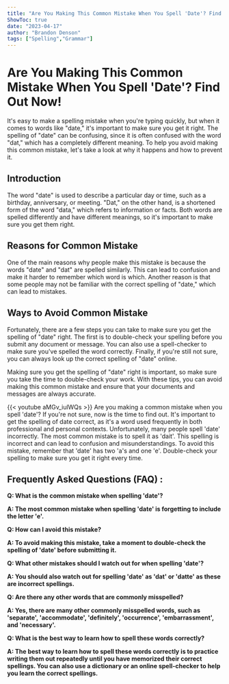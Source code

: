 ```yaml
---
title: "Are You Making This Common Mistake When You Spell 'Date'? Find Out Now!"
ShowToc: true 
date: "2023-04-17"
author: "Brandon Denson" 
tags: ["Spelling","Grammar"]
---
```

# Are You Making This Common Mistake When You Spell 'Date'? Find Out Now!

It's easy to make a spelling mistake when you're typing quickly, but when it comes to words like "date," it's important to make sure you get it right. The spelling of "date" can be confusing, since it is often confused with the word "dat," which has a completely different meaning. To help you avoid making this common mistake, let's take a look at why it happens and how to prevent it.

## Introduction

The word "date" is used to describe a particular day or time, such as a birthday, anniversary, or meeting. "Dat," on the other hand, is a shortened form of the word "data," which refers to information or facts. Both words are spelled differently and have different meanings, so it's important to make sure you get them right.

## Reasons for Common Mistake

One of the main reasons why people make this mistake is because the words "date" and "dat" are spelled similarly. This can lead to confusion and make it harder to remember which word is which. Another reason is that some people may not be familiar with the correct spelling of "date," which can lead to mistakes.

## Ways to Avoid Common Mistake

Fortunately, there are a few steps you can take to make sure you get the spelling of "date" right. The first is to double-check your spelling before you submit any document or message. You can also use a spell-checker to make sure you've spelled the word correctly. Finally, if you're still not sure, you can always look up the correct spelling of "date" online.

Making sure you get the spelling of "date" right is important, so make sure you take the time to double-check your work. With these tips, you can avoid making this common mistake and ensure that your documents and messages are always accurate.

{{< youtube aMGv_iulWQs >}} 
Are you making a common mistake when you spell 'date'? If you're not sure, now is the time to find out. It's important to get the spelling of date correct, as it's a word used frequently in both professional and personal contexts. Unfortunately, many people spell 'date' incorrectly. The most common mistake is to spell it as 'dait'. This spelling is incorrect and can lead to confusion and misunderstandings. To avoid this mistake, remember that 'date' has two 'a's and one 'e'. Double-check your spelling to make sure you get it right every time.

## Frequently Asked Questions (FAQ) :
**Q: What is the common mistake when spelling 'date'?**

**A: The most common mistake when spelling 'date' is forgetting to include the letter 'e'.**

**Q: How can I avoid this mistake?**

**A: To avoid making this mistake, take a moment to double-check the spelling of 'date' before submitting it.**

**Q: What other mistakes should I watch out for when spelling 'date'?**

**A: You should also watch out for spelling 'date' as 'dat' or 'datte' as these are incorrect spellings.**

**Q: Are there any other words that are commonly misspelled?**

**A: Yes, there are many other commonly misspelled words, such as 'separate', 'accommodate', 'definitely', 'occurrence', 'embarrassment', and 'necessary'.**

**Q: What is the best way to learn how to spell these words correctly?**

**A: The best way to learn how to spell these words correctly is to practice writing them out repeatedly until you have memorized their correct spellings. You can also use a dictionary or an online spell-checker to help you learn the correct spellings.**





